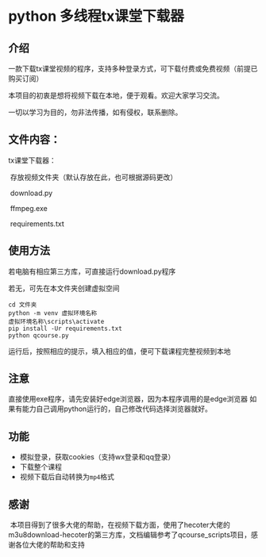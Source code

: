# python 多线程tx课堂下载器

## 介绍

​	一款下载tx课堂视频的程序，支持多种登录方式，可下载付费或免费视频（前提已购买订阅）

本项目的初衷是想将视频下载在本地，便于观看。欢迎大家学习交流。

一切以学习为目的，勿非法传播，如有侵权，联系删除。

## 文件内容：

tx课堂下载器：

​	存放视频文件夹（默认存放在此，也可根据源码更改）

​	download.py

​    ffmpeg.exe

​	requirements.txt

## 使用方法

若电脑有相应第三方库，可直接运行download.py程序

若无，可先在本文件夹创建虚拟空间

```
cd 文件夹
python -m venv 虚拟环境名称
虚拟环境名称\scripts\activate
pip install -Ur requirements.txt
python qcourse.py
```

运行后，按照相应的提示，填入相应的值，便可下载课程完整视频到本地
## 注意
直接使用exe程序，请先安装好edge浏览器，因为本程序调用的是edge浏览器
如果有能力自己调用python运行的，自己修改代码选择浏览器就好。
## 功能

- 模拟登录，获取cookies（支持wx登录和qq登录）
- 下载整个课程
- 视频下载后自动转换为`mp4`格式

## 感谢

​	本项目得到了很多大佬的帮助，在视频下载方面，使用了hecoter大佬的 m3u8download-hecoter的第三方库，文档编辑参考了qcourse_scripts项目，感谢各位大佬的帮助和支持
